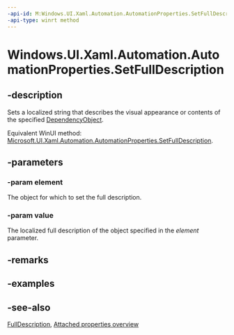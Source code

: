```yaml
---
-api-id: M:Windows.UI.Xaml.Automation.AutomationProperties.SetFullDescription(Windows.UI.Xaml.DependencyObject,System.String)
-api-type: winrt method
---
```


<!-- Method syntax
public void SetFullDescription(Windows.UI.Xaml.DependencyObject element, System.String value)
-->

# Windows.UI.Xaml.Automation.AutomationProperties.SetFullDescription

## -description
Sets a localized string that describes the visual appearance or contents of the specified [DependencyObject](../windows.ui.xaml/dependencyobject.md).

Equivalent WinUI method: [Microsoft.UI.Xaml.Automation.AutomationProperties.SetFullDescription](/windows/winui/api/microsoft.ui.xaml.automation.automationproperties.setfulldescription).

## -parameters
### -param element
The object for which to set the full description.

### -param value
The localized full description of the object specified in the *element* parameter.

## -remarks

## -examples

## -see-also

[FullDescription](automationproperties_fulldescription.md), [Attached properties overview](/windows/uwp/xaml-platform/attached-properties-overview)
